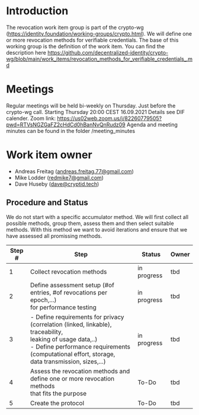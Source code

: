 # Introduction
The revocation work item group is part of the crypto-wg (https://identity.foundation/working-groups/crypto.html). 
We will define one or more revocation methods for verifiable credentials.
The base of this working group is the definition of the work item. You can find the description here https://github.com/decentralized-identity/crypto-wg/blob/main/work_items/revocation_methods_for_verifiable_credentials_.md

# Meetings
Regular meetings will be held bi-weekly on Thursday. Just before the crypto-wg call.
Starting Thursday 20:00 CEST 16.09.2021
Details see DIF calender.
Zoom link: https://us02web.zoom.us/j/82260779505?pwd=RTVsNGZGaFZ2cHdCd0hBanNvQnRudz09
Agenda and meeting minutes can be found in the folder /meeting_minutes

# Work item owner
- Andreas Freitag (andreas.freitag.77@gmail.com)
- Mike Lodder (redmike7@gmail.com)
- Dave Huseby (dave@cryptid.tech)

## Procedure and Status
We do not start with a specific accumulator method. We will first collect all possible methods, group them, assess them and then select suitable methods. 
With this method we want to avoid iterations and ensure that we have assessed all promissing methods.

| Step #| Step                                | Status      | Owner   |
|----   |---------                            |-------------|---------|
|1      |Collect revocation methods |in progress|tbd|
|2      |Define assessment setup (#of entries, #of revocations per epoch,...)<br />for performance testing |in progress|tbd|
|3      |- Define requirements for privacy (correlation (linked, linkable), traceability,<br />leaking of usage data,..)<br />- Define performance requirements (computational effort, storage,<br />data transmission, sizes,...)|in progress |tbd|
|4      |Assess the revocation methods and define one or more revocation methods<br />that fits the purpose|To-Do|tbd|
|5      |Create the protocol|To-Do|tbd|
